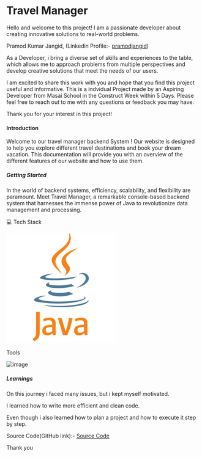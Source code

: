 # Travel Manager

Hello and welcome to this project! I am a passionate developer about creating innovative solutions to real-world problems. 

Pramod Kumar Jangid, (Linkedin Profile:- [pramodjangid](https://www.linkedin.com/in/pramodjangid))

As a Developer, i bring a diverse set of skills and experiences to the table, which allows me to approach problems from multiple perspectives and develop creative solutions that meet the needs of our users.

I am excited to share this work with you and hope that you find this project useful and informative. This is a indvidual Project made by an Aspiring Developer from Masai School in the Construct Week within 5 Days. Please feel free to reach out to me with any questions or feedback you may have.

Thank you for your interest in this project!

#### Introduction
Welcome to our travel manager backend System ! Our website is designed to help you explore different travel destinations and book your dream vacation. This documentation will provide you with an overview of the different features of our website and how to use them. <br>


##### Getting Started
In the world of backend systems, efficiency, scalability, and flexibility are paramount. Meet Travel Manager, a remarkable console-based backend system that harnesses the immense power of Java to revolutionize data management and processing.




💻 Tech Stack


![image](https://raw.githubusercontent.com/github/explore/5b3600551e122a3277c2c5368af2ad5725ffa9a1/topics/java/java.png)



Tools


![image](https://encrypted-tbn0.gstatic.com/images?q=tbn:ANd9GcRlfELtjrat8Rdge4RUNtjh7Nt6_vO4TEZoE83FmDf-&s)





##### Learnings

On this journey i faced many issues, but i kept myself motivated.

I learned how to write more efficient and clean code.

Even though i also learned how to plan a project and how to execute it step by step.

Source Code(GitHub link):- [Source Code](https://github.com/pramodjangid/high-acoustics-5363)


Thank you








